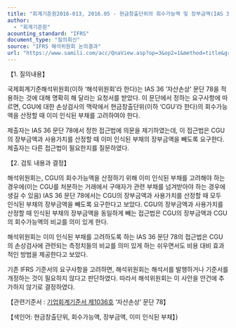 ```yaml
---
title: "회계기준원2016-013, 2016.05 - 현금창출단위의 회수가능액 및 장부금액(IAS 36 ‘자산손상’)"
author:
  - "회계기준원"
acounting_standard: "IFRS"
document_type: "질의회신"
source: "IFRS 해석위원회 논의결과"
url: "https://www.samili.com/acc/QnaView.asp?op=3&op2=1&method=title&group=2123-15;1&orgcode=2&searchword=&page=10&code=%ED%9A%8C%EA%B3%84%EA%B8%B0%EC%A4%80%EC%9B%902016%2D013%3A20160531"
---
```

【1. 질의내용】

국제회계기준해석위원회(이하 ‘해석위원회’라 한다)는 IAS 36 ‘자산손상’ 문단 78을 적용하는 것에 대해 명확히 해 달라는 요청서를 받았다. 이 문단에서 정하는 요구사항에 따르면, CGU에 대한 손상검사의 맥락에서 현금창출단위(이하 ‘CGU’라 한다)의 회수가능액을 산정할 때 이미 인식된 부채를 고려하여야 한다.

제출자는 IAS 36 문단 78에서 정한 접근법에 의문을 제기하였는데, 이 접근법은 CGU의 장부금액과 사용가치를 산정할 때 이미 인식된 부채의 장부금액을 빼도록 요구한다. 제출자는 다른 접근법이 필요한지를 질문하였다.

  

【2. 검토 내용과 결정】

해석위원회는, CGU의 회수가능액을 산정하기 위해 이미 인식된 부채를 고려해야 하는 경우에(이는 CGU를 처분하는 거래에서 구매자가 관련 부채를 넘겨받아야 하는 경우에 생길 수 있음) IAS 36 문단 78에서는 CGU의 장부금액과 사용가치를 산정할 때 모두 인식된 부채의 장부금액을 빼도록 요구한다고 보았다. CGU의 장부금액과 사용가치를 산정할 때 인식된 부채의 장부금액을 동일하게 빼는 접근법은 CGU의 장부금액과 CGU의 회수가능액의 비교를 의미 있게 한다.

해석위원회는 이미 인식된 부채를 고려하도록 하는 IAS 36 문단 78의 접근법은 CGU의 손상검사에 관련되는 측정치들의 비교를 의미 있게 하는 쉬우면서도 비용 대비 효과적인 방법을 제공한다고 보았다.

기존 IFRS 기준서의 요구사항을 고려하면, 해석위원회는 해석서를 발행하거나 기준서를 개정하는 것이 필요하지 않다고 판단하였다. 따라서 해석위원회는 이 사안을 안건에 추가하지 않기로 결정하였다.

  

【관련기준서 : [기업회계기준서 제1036호](https://www.samili.com/acc/) ‘자산손상’ 문단 78】

【색인어: 현금창출단위, 회수가능액, 장부금액, 이미 인식된 부채】}